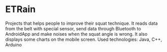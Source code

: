 # ETRain

Projects that helps people to improve their squat technique. It reads data from the belt with special sensor, send data through  Bluetooth
to AndroidApp and make noises when the squat angle is wrong. It also displays some charts on the mobile screen. 
Used technologies: Java, C++, Arduino
